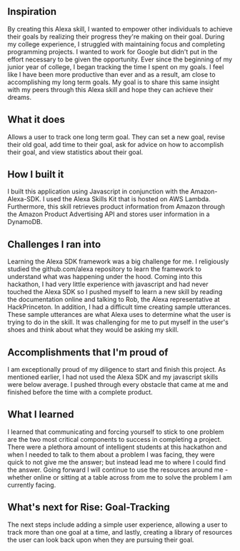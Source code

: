 

## Inspiration

By creating this Alexa skill, I wanted to empower other individuals to achieve their goals by realizing their progress they're making on their goal. During my college experience, I struggled with maintaining focus and completing programming projects. I wanted to work for Google but didn't put in the effort necessary to be given the opportunity. Ever since the beginning of my junior year of college, I began tracking the time I spent on my goals. I feel like I have been more productive than ever and as a result, am close to accomplishing my long term goals. My goal is to share this same insight with my peers through this Alexa skill and hope they can achieve their dreams.

## What it does

Allows a user to track one long term goal. They can set a new goal, revise their old goal, add time to their goal, ask for advice on how to accomplish their goal, and view statistics about their goal. 

## How I built it

I built this application using Javascript in conjunction with the Amazon-Alexa-SDK. I used the Alexa Skills Kit that is hosted on AWS Lambda. Furthermore, this skill retrieves product information from Amazon through the Amazon Product Advertising API and stores user information in a DynamoDB.

## Challenges I ran into

Learning the Alexa SDK framework was a big challenge for me. I religiously studied the github.com/alexa repository to learn the framework to understand what was happening under the hood. Coming into this hackathon, I had very little experience with javascript and had never touched the Alexa SDK so I pushed myself to learn a new skill by reading the documentation online and talking to Rob, the Alexa representative at HackPrinceton. In addition, I had a difficult time creating sample utterances. These sample utterances are what Alexa uses to determine what the user is trying to do in the skill. It was challenging for me to put myself in the user's shoes and think about what they would be asking my skill.

## Accomplishments that I'm proud of

I am exceptionally proud of my diligence to start and finish this project. As mentioned earlier, I had not used the Alexa SDK and my javascript skills were below average. I pushed through every obstacle that came at me and finished before the time with a complete product. 

## What I learned

I learned that communicating and forcing yourself to stick to one problem are the two most critical components to success in completing a project. There were a plethora amount of intelligent students at this hackathon and when I needed to talk to them about a problem I was facing, they were quick to not give me the answer; but instead lead me to where I could find the answer. Going forward I will continue to use the resources around me - whether online or sitting at a table across from me to solve the problem I am currently facing.

## What's next for Rise: Goal-Tracking

The next steps include adding a simple user experience, allowing a user to track more than one goal at a time, and lastly, creating a library of resources the user can look back upon when they are pursuing their goal. 
